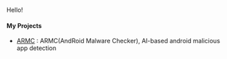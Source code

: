 Hello!

#### My Projects
- [ARMC](https://github.com/ykeunsong/ARMC) : ARMC(AndRoid Malware Checker), AI-based android malicious app detection
